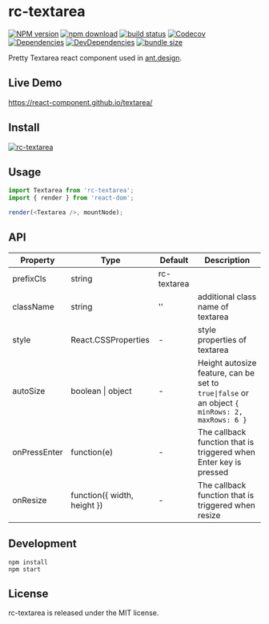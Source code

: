 # rc-textarea

[![NPM version][npm-image]][npm-url]
[![npm download][download-image]][download-url]
[![build status][github-actions-image]][github-actions-url]
[![Codecov][codecov-image]][codecov-url]
[![Dependencies][david-image]](david-url)
[![DevDependencies][david-dev-image]][david-dev-url]
[![bundle size][bundlephobia-image]][bundlephobia-url]

[npm-image]: http://img.shields.io/npm/v/rc-textarea.svg?style=flat-square
[npm-url]: http://npmjs.org/package/rc-textarea
[github-actions-image]: https://github.com/react-component/textarea/workflows/CI/badge.svg
[github-actions-url]: https://github.com/react-component/textarea/actions
[codecov-image]: https://img.shields.io/codecov/c/github/react-component/textarea/master.svg?style=flat-square
[codecov-url]: https://codecov.io/gh/react-component/textarea/branch/master
[david-url]: https://david-dm.org/react-component/textarea
[david-image]: https://david-dm.org/react-component/textarea/status.svg?style=flat-square
[david-dev-url]: https://david-dm.org/react-component/textarea?type=dev
[david-dev-image]: https://david-dm.org/react-component/textarea/dev-status.svg?style=flat-square
[download-image]: https://img.shields.io/npm/dm/rc-textarea.svg?style=flat-square
[download-url]: https://npmjs.org/package/rc-textarea
[bundlephobia-url]: https://bundlephobia.com/result?p=rc-textarea
[bundlephobia-image]: https://badgen.net/bundlephobia/minzip/rc-textarea

Pretty Textarea react component used in [ant.design](https://ant.design).

## Live Demo

https://react-component.github.io/textarea/

## Install

[![rc-textarea](https://nodei.co/npm/rc-textarea.png)](https://npmjs.org/package/rc-textarea)

## Usage

```js
import Textarea from 'rc-textarea';
import { render } from 'react-dom';

render(<Textarea />, mountNode);
```

## API

| Property     | Type                        | Default     | Description                                                                                    |
| ------------ | --------------------------- | ----------- | ---------------------------------------------------------------------------------------------- |
| prefixCls    | string                      | rc-textarea |                                                                                                |
| className    | string                      | ''          | additional class name of textarea                                                              |
| style        | React.CSSProperties         | -           | style properties of textarea                                                                   |
| autoSize     | boolean \| object           | -           | Height autosize feature, can be set to `true\|false` or an object `{ minRows: 2, maxRows: 6 }` |
| onPressEnter | function(e)                 | -           | The callback function that is triggered when Enter key is pressed                              |
| onResize     | function({ width, height }) | -           | The callback function that is triggered when resize                                            |

## Development

```
npm install
npm start
```

## License

rc-textarea is released under the MIT license.
